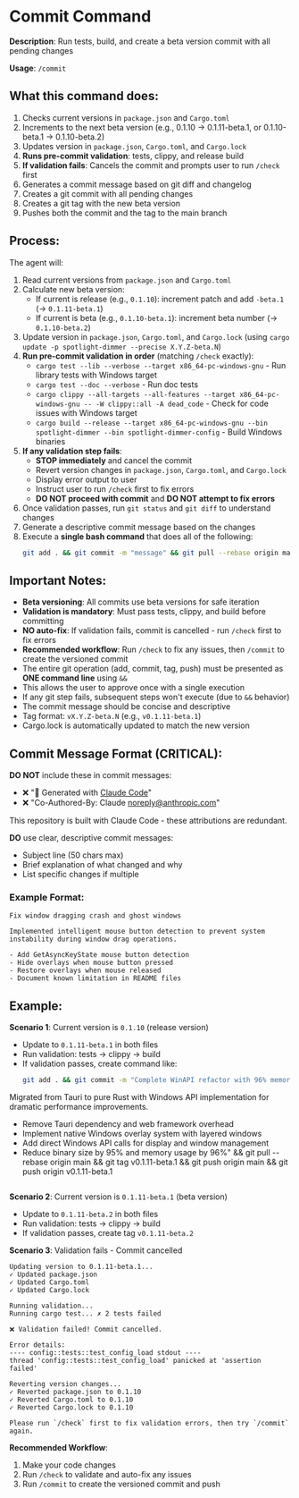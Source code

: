 # Commit Command

**Description**: Run tests, build, and create a beta version commit with all pending changes

**Usage**: `/commit`

## What this command does:

1. Checks current versions in `package.json` and `Cargo.toml`
2. Increments to the next beta version (e.g., 0.1.10 → 0.1.11-beta.1, or 0.1.10-beta.1 → 0.1.10-beta.2)
3. Updates version in `package.json`, `Cargo.toml`, and `Cargo.lock`
4. **Runs pre-commit validation**: tests, clippy, and release build
5. **If validation fails**: Cancels the commit and prompts user to run `/check` first
6. Generates a commit message based on git diff and changelog
7. Creates a git commit with all pending changes
8. Creates a git tag with the new beta version
9. Pushes both the commit and the tag to the main branch

## Process:

The agent will:
1. Read current versions from `package.json` and `Cargo.toml`
2. Calculate new beta version:
   - If current is release (e.g., `0.1.10`): increment patch and add `-beta.1` (→ `0.1.11-beta.1`)
   - If current is beta (e.g., `0.1.10-beta.1`): increment beta number (→ `0.1.10-beta.2`)
3. Update version in `package.json`, `Cargo.toml`, and `Cargo.lock` (using `cargo update -p spotlight-dimmer --precise X.Y.Z-beta.N`)
4. **Run pre-commit validation in order** (matching `/check` exactly):
   - `cargo test --lib --verbose --target x86_64-pc-windows-gnu` - Run library tests with Windows target
   - `cargo test --doc --verbose` - Run doc tests
   - `cargo clippy --all-targets --all-features --target x86_64-pc-windows-gnu -- -W clippy::all -A dead_code` - Check for code issues with Windows target
   - `cargo build --release --target x86_64-pc-windows-gnu --bin spotlight-dimmer --bin spotlight-dimmer-config` - Build Windows binaries
5. **If any validation step fails**:
   - **STOP immediately** and cancel the commit
   - Revert version changes in `package.json`, `Cargo.toml`, and `Cargo.lock`
   - Display error output to user
   - Instruct user to run `/check` first to fix errors
   - **DO NOT proceed with commit** and **DO NOT attempt to fix errors**
6. Once validation passes, run `git status` and `git diff` to understand changes
7. Generate a descriptive commit message based on the changes
8. Execute a **single bash command** that does all of the following:
   ```bash
   git add . && git commit -m "message" && git pull --rebase origin main && git tag vX.Y.Z-beta.N && git push origin main && git push origin vX.Y.Z-beta.N
   ```

## Important Notes:

- **Beta versioning**: All commits use beta versions for safe iteration
- **Validation is mandatory**: Must pass tests, clippy, and build before committing
- **NO auto-fix**: If validation fails, commit is cancelled - run `/check` first to fix errors
- **Recommended workflow**: Run `/check` to fix any issues, then `/commit` to create the versioned commit
- The entire git operation (add, commit, tag, push) must be presented as **ONE command line** using `&&`
- This allows the user to approve once with a single execution
- If any git step fails, subsequent steps won't execute (due to `&&` behavior)
- The commit message should be concise and descriptive
- Tag format: `vX.Y.Z-beta.N` (e.g., `v0.1.11-beta.1`)
- Cargo.lock is automatically updated to match the new version

## Commit Message Format (CRITICAL):

**DO NOT** include these in commit messages:
- ❌ "🤖 Generated with [Claude Code](https://claude.com/claude-code)"
- ❌ "Co-Authored-By: Claude <noreply@anthropic.com>"

This repository is built with Claude Code - these attributions are redundant.

**DO** use clear, descriptive commit messages:
- Subject line (50 chars max)
- Brief explanation of what changed and why
- List specific changes if multiple

### Example Format:
```
Fix window dragging crash and ghost windows

Implemented intelligent mouse button detection to prevent system instability during window drag operations.

- Add GetAsyncKeyState mouse button detection
- Hide overlays when mouse button pressed
- Restore overlays when mouse released
- Document known limitation in README files
```

## Example:

**Scenario 1**: Current version is `0.1.10` (release version)
- Update to `0.1.11-beta.1` in both files
- Run validation: tests → clippy → build
- If validation passes, create command like:
  ```bash
  git add . && git commit -m "Complete WinAPI refactor with 96% memory reduction

Migrated from Tauri to pure Rust with Windows API implementation for dramatic performance improvements.

- Remove Tauri dependency and web framework overhead
- Implement native Windows overlay system with layered windows
- Add direct Windows API calls for display and window management
- Reduce binary size by 95% and memory usage by 96%" && git pull --rebase origin main && git tag v0.1.11-beta.1 && git push origin main && git push origin v0.1.11-beta.1
  ```

**Scenario 2**: Current version is `0.1.11-beta.1` (beta version)
- Update to `0.1.11-beta.2` in both files
- Run validation: tests → clippy → build
- If validation passes, create tag `v0.1.11-beta.2`

**Scenario 3**: Validation fails - Commit cancelled
```
Updating version to 0.1.11-beta.1...
✓ Updated package.json
✓ Updated Cargo.toml
✓ Updated Cargo.lock

Running validation...
Running cargo test... ✗ 2 tests failed

❌ Validation failed! Commit cancelled.

Error details:
---- config::tests::test_config_load stdout ----
thread 'config::tests::test_config_load' panicked at 'assertion failed'

Reverting version changes...
✓ Reverted package.json to 0.1.10
✓ Reverted Cargo.toml to 0.1.10
✓ Reverted Cargo.lock to 0.1.10

Please run `/check` first to fix validation errors, then try `/commit` again.
```

**Recommended Workflow**:
1. Make your code changes
2. Run `/check` to validate and auto-fix any issues
3. Run `/commit` to create the versioned commit and push